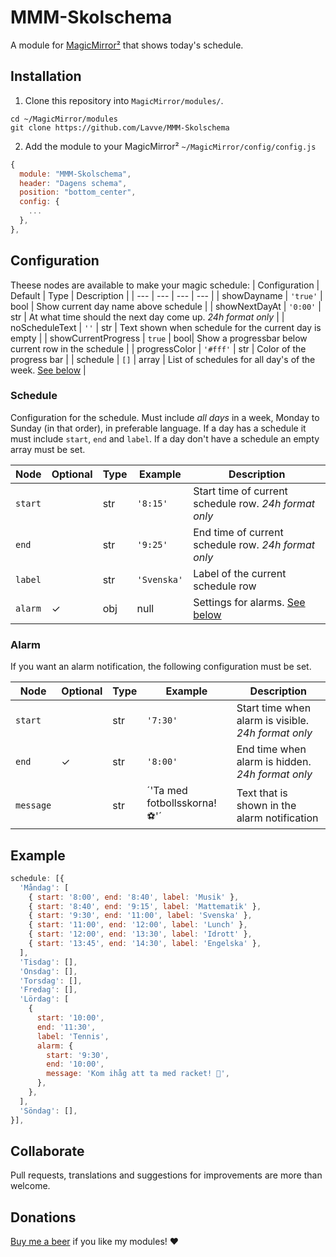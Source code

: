 # MMM-Skolschema

A module for [MagicMirror²](https://github.com/MichMich/MagicMirror) that shows today's schedule.

## Installation

1. Clone this repository into `MagicMirror/modules/`.

```
cd ~/MagicMirror/modules
git clone https://github.com/Lavve/MMM-Skolschema
```

2. Add the module to your MagicMirror² `~/MagicMirror/config/config.js`

```javascript
{
  module: "MMM-Skolschema",
  header: "Dagens schema",
  position: "bottom_center",
  config: {
    ...
  },
},
```

## Configuration

Theese nodes are available to make your magic schedule:
| Configuration | Default | Type | Description |
| --- | --- | --- | --- |
| showDayname | `'true'` | bool | Show current day name above schedule |
| showNextDayAt | `'0:00'` | str | At what time should the next day come up. _24h format only_ |
| noScheduleText | `''` | str | Text shown when schedule for the current day is empty |
| showCurrentProgress | `true` | bool| Show a progressbar below current row in the schedule |
| progressColor | `'#fff'` | str | Color of the progress bar |
| schedule | `[]` | array | List of schedules for all day's of the week. [See below](#schedule) |

### Schedule

Configuration for the schedule. Must include _all days_ in a week, Monday to Sunday (in that order), in preferable language. If a day has a schedule it must include `start`, `end` and `label`. If a day don't have a schedule an empty array must be set.

| Node | Optional | Type | Example | Description |
| --- | --- | --- | --- | --- |
| `start` |  | str | `'8:15'` | Start time of current schedule row. _24h format only_ |
| `end` |  | str | `'9:25'` | End time of current schedule row. _24h format only_ |
| `label` |  | str | `'Svenska'` | Label of the current schedule row |
| `alarm` | ✓ | obj | null | Settings for alarms. [See below](#alarm) |

### Alarm

If you want an alarm notification, the following configuration must be set.

| Node | Optional | Type | Example | Description |
| --- | --- | --- | --- | --- |
| `start` |  | str | `'7:30'` | Start time when alarm is visible. _24h format only_ |
| `end` | ✓ | str | `'8:00'` | End time when alarm is hidden. _24h format only_ |
| `message` |  | str | ´'Ta med fotbollsskorna! ⚽'´ | Text that is shown in the alarm notification |

## Example

```javascript
schedule: [{
  'Måndag': [
    { start: '8:00', end: '8:40', label: 'Musik' },
    { start: '8:40', end: '9:15', label: 'Mattematik' },
    { start: '9:30', end: '11:00', label: 'Svenska' },
    { start: '11:00', end: '12:00', label: 'Lunch' },
    { start: '12:00', end: '13:30', label: 'Idrott' },
    { start: '13:45', end: '14:30', label: 'Engelska' },
  ],
  'Tisdag': [],
  'Onsdag': [],
  'Torsdag': [],
  'Fredag': [],
  'Lördag': [
    { 
      start: '10:00',
      end: '11:30',
      label: 'Tennis',
      alarm: {
        start: '9:30',
        end: '10:00',
        message: 'Kom ihåg att ta med racket! 🎾',
      },
    },
  ],
  'Söndag': [],
}],
```


## Collaborate

Pull requests, translations and suggestions for improvements are more than welcome.

## Donations

[Buy me a beer](https://www.paypal.com/cgi-bin/webscr?cmd=_donations&business=SM9XRXUPPJM84&item_name=%40lavve+MagicMiror+Modules) if you like my modules! ❤️
